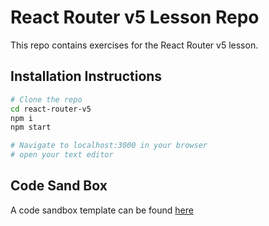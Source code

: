 # React Router v5 Lesson Repo

This repo contains exercises for the React Router v5 lesson.

## Installation Instructions
```bash
# Clone the repo
cd react-router-v5
npm i
npm start

# Navigate to localhost:3000 in your browser
# open your text editor
```

## Code Sand Box
A code sandbox template can be found [here](https://codesandbox.io/s/github/turingschool-examples/react-router-v5?file=/src/App/App.js)

